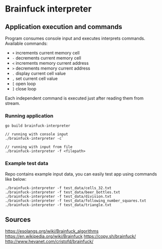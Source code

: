 # Brainfuck interpreter

## Application execution and commands

Program consumes console input and executes interprets commands. 
Available commands:
- `+` increments current memory cell
- `-` decrements current memory cell
- `<` increments memory current address
- `>` decrements memory current address
- `.` display current cell value
- `,` set current cell value
- `[` open loop
- `]` close loop

Each independent command is executed just after reading them from stream.


### Running application

```// build app
go build brainfuck-interpreter 

// running with console input
./brainfuck-interpreter -c`

// running with input from file
./brainfuck-interpreter -f <filepath>
```

### Example test data

Repo contains example input data, you can easily test app using commands like below:
```./brainfuck-interpreter -f test_data/hello_world.txt
./brainfuck-interpreter -f test_data/cells_32.txt
./brainfuck-interpreter -f test_data/beer_bottles.txt
./brainfuck-interpreter -f test_data/division.txt
./brainfuck-interpreter -f test_data/following_number_squares.txt
./brainfuck-interpreter -f test_data/triangle.txt
```

## Sources

https://esolangs.org/wiki/Brainfuck_algorithms
https://en.wikipedia.org/wiki/Brainfuck
https://copy.sh/brainfuck/
http://www.hevanet.com/cristofd/brainfuck/ 